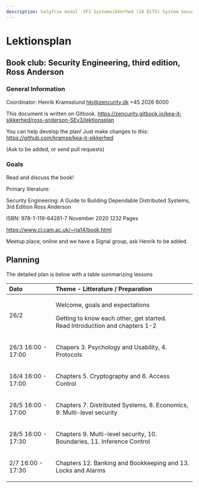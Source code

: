 ```yaml
---
description: Valgfrie modul  VF1 Systemsikkerhed (10 ECTS) System Security
---
```


# Lektionsplan

## Book club:  Security Engineering, third edition, Ross Anderson

### General Information
Coordinator: Henrik Kramselund  hkj@zencurity.dk +45 2026 6000


This document is written on Gitbook.
https://zencurity.gitbook.io/kea-it-sikkerhed/ross-anderson-SEv3/lektionsplan

You can help develop the plan! Just make changes to this:
https://github.com/kramse/kea-it-sikkerhed

(Ask to be added, or send pull requests)

### Goals

Read and discuss the book!


Primary literature:

Security Engineering: A Guide to Building Dependable Distributed Systems, 3rd Edition
Ross Anderson

ISBN: 978-1-119-64281-7 November 2020 1232 Pages


https://www.cl.cam.ac.uk/~rja14/book.html


Meetup place, online and we have a Signal group, ask Henrik to be added.



## Planning

The detailed plan is below with a table summarizing lessons

<table>
<thead>
<tr>
  <th style="text-align:left">Dato</th>
  <th style="text-align:left">Theme - Litterature / Preparation</th>
</tr>
</thead>
<tbody>
    <tr>
      <td style="text-align:left">26/2</td>
      <td style="text-align:left">
        <p>Welcome, goals and expectations</p>
      <p> Getting to know each other, get started.<br>
      Read Introduction and chapters 1-2</p>
      </td>
    </tr>
    <tr>
      <td style="text-align:left">26/3 16:00 - 17:00</td>
      <td style="text-align:left"><p>Chapers 3. Psychology and Usability, 4. Protocols</p>
      </td>
    </tr>
    <tr>
      <td style="text-align:left">16/4 16:00 - 17:00</td>
      <td style="text-align:left"><p>Chapters 5. Cryptography and 6. Access Control</p>
      </td>
    </tr>
    <tr>
      <td style="text-align:left">28/5 16:00 - 17:00</td>
      <td style="text-align:left"><p>Chapters 7. Distributed Systems, 8. Economics, 9. Multi-level security</p>
      </td>
    </tr>
    <tr>
      <td style="text-align:left">28/5 16:00 - 17:30</td>
      <td style="text-align:left"><p>Chapters 9. Multi-level security, 10. Boundaries, 11. Inference Control</p>
      </td>
    </tr>
    <tr>
      <td style="text-align:left">2/7 16:00 - 17:30</td>
      <td style="text-align:left"><p>Chapters 12. Banking and Bookkeeping and 13. Locks and Alarms</p>
      </td>
    </tr>
  </tbody>
</table>
